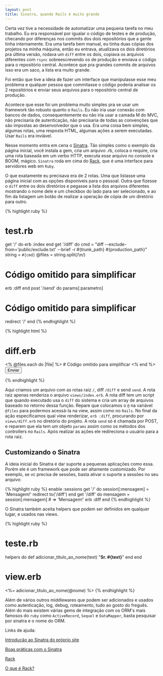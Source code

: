 ```yaml
---
layout: post
title: Sinatra, quando Rails é muito grande
---
```


Certa vez tive a necessidade de automatizar uma pequena tarefa no meu trabalho. Eu era responsável por igualar o código de testes e de produção, checando por diferenças nos commits dos dois repositórios que a gente tinha internamente. Era uma tarefa bem manual, eu tinha duas cópias dos projetos na minha máquina, então eu entrava, atualizava os dois diretórios pra última versão, rodava um `diff` entre os dois, copiava os arquivos diferentes com `rsync` sobreescrevendo os de produção e enviava o código para o repositório central. Acontece que pra grandes commits de arquivos isso era um saco, a lista era muito grande.  

Foi então que tive a ideia de fazer um interface que manipulasse esse meu problema e qualquer pessoa que commitasse o código poderia analisar os 2 repositórios e enviar seus arquivos para o repositório central de produção.  

Acontece que esse foi um problema muito simples pra se usar um framework tão robusto quanto o `Rails`. Eu não iria usar conexão com bancos de dados, consequentemente eu não iria usar a camada M do MVC, não precisaria de autenticação, não precisaria de todas as convenções que são impostas ao desenvolvedor que o usa. Era uma coisa bem simples, algumas rotas, uma resposta HTML, algumas ações a serem executadas. Usar `Rails` era inviável.  

Nesse momento entra em cena o [Sinatra](http://www.sinatrarb.com/). Tão simples como o exemplo da página inicial, você instala a gem, cria um arquivo .rb, coloca o require, cria uma rota baseada em um verbo HTTP, executa esse arquivo no console e BOOM, mágico. `Sinatra` roda em cima do [Rack](http://rack.github.io/), que é uma interface para servidores web em `Ruby`.  

O que exatamente eu precisava era de 2 rotas. Uma que listasse uma página inicial com as opções disponíveis para o pessoal. Outra que fizesse o `diff` entre os dois diretórios e pegasse a lista dos arquivos diferentes mostrando o nome dele e um checkbox do lado para ser selecionado, e ao fim da listagem um botão de realizar a operação de cópia de um diretório para outro.  

{% highlight ruby %}
# test.rb
get '/' do
  erb :index
end
get '/diff' do
  cmd = "diff --exclude-from='public/exclude.txt' --brief -r #{trunk_path} #{production_path}"
  string = `#{cmd}`
  @files = string.split(/\n/)
  # Código omitido para simplificar
  erb :diff
end
post '/send' do
  params[:parametro]
  # Código omitido para simplificar
  redirect '/'
end
{% endhighlight %}

{% highlight html %}
# diff.erb
<form action="/send" method="POST">
  <% @files.each do |file| %>
    # Código omitido para simplificar
  <% end %>
  <input id="submit" type="submit" value="Enviar">
</form>
{% endhighlight %}

Aqui criamos um arquivo com as rotas raiz `/`, diff `/diff` e send `send`. A rota raiz apenas renderiza o arquivo `views/index.erb`. A rota diff tem um script que quando executado usa o `diff` do sistema e cria um array de arquivos baseado no retorno dessa função. Repare que colocamos o `@` na variável `@files` para podermos acessá-la na view, assim como no `Rails`. No final da ação especificamos qual view renderizar, `erb :diff`, procurando por `views/diff.erb` no diretório do projeto. A rota `send` só é chamada por POST, e reparem que ela tem um objeto `params` assim como os métodos dos controllers no `Rails`. Após realizar as ações ele redireciona o usuário para a rota raiz.  

## Customizando o Sinatra

A ideia inicial do Sinatra é dar suporte a pequenas aplicações como essa. Porém ele é um framework que pode ser altamente customizado. Por exemplo, se vc precisa de sessões, basta ativar o suporte a sessões no seu arquivo:  

{% highlight ruby %}
enable :sessions
get '/' do
  session[:mensagem] = 'Mensagem!'
  redirect to('/diff')
end
get '/diff' do
  mensagem = session[:mensagem] # => 'Mensagem!'
  erb :diff
end
{% endhighlight %}

O Sinatra também aceita helpers que podem ser definidos em qualquer lugar, e usados nas views.  

{% highlight ruby %}
# teste.rb
helpers do
  def adicionar_titulo_ao_nome(text)
    "<strong>Sr. #{text}</strong>"
  end
end

# view.erb
<%= adicionar_titulo_ao_nome(@nome) %>
{% endhighlight %}

Além de vários outros middlewares que podem ser adicionados e usados como autenticação, log, debug, roteamento, tudo ao gosto do freguês. Além do mais existem várias gems de integração com os ORM's mais famosos do `ruby` como `ActiveRecord`, `Sequel` e `DataMapper`, basta pesquisar por sinatra e o nome do ORM.  

Links de ajuda: 

[Introdução ao Sinatra do próprio site](http://www.sinatrarb.com/intro.html)  

[Boas práticas com o Sinatra](http://blog.carbonfive.com/2013/06/24/sinatra-best-practices-part-one/)  

[Rack](http://rack.github.io/)  

[O que é Rack?](http://southdesign.de/blog/rack.html)  